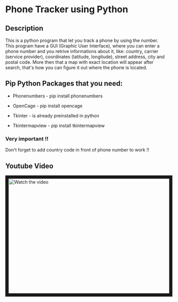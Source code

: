 # Phone Tracker using Python

## Description
This is a python program that let you track a phone by using the number. This program have a GUI (Graphic User Interface), where you can enter a phone number and you retrive informations about it, like: country, carrier (service provider),  coordinates (latitude, longitude), street address, city and postal code. More then that a map with exact location will appear after search, that's how you can figure it out where the phone is located.

## Pip Python Packages that you need:

- Phonenumbers - pip install phonenumbers

- OpenCage - pip install opencage

- Tkinter - is already preinstalled in python

- Tkintermapview - pip install tkintermapview

### Very important !!
Don't forget to add country code in front of phone number to work !!

## Youtube Video

<a href="http://www.youtube.com/watch?feature=player_embedded&v=zuaLIECCJqA" target="_blank">
 <img src="http://img.youtube.com/vi/zuaLIECCJqA/mqdefault.jpg" alt="Watch the video" width="540" height="360" border="10" />
</a>
